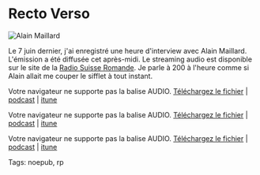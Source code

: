 # Recto Verso

![Alain Maillard](https://tcrouzet.com/images_tc/amaillard.jpg)

Le 7 juin dernier, j'ai enregistré une heure d'interview avec Alain Maillard. L'émission a été diffusée cet après-midi. Le streaming audio est disponible sur le site de la [Radio Suisse Romande](http://www.rsr.ch/la-1<sup>er</sup>e/recto-verso/selectedDate/31/07/2006#lundi). Je parle à 200 à l'heure comme si Alain allait me couper le sifflet à tout instant.

Votre navigateur ne supporte pas la balise AUDIO.
[Téléchargez le fichier](/audio_tc/recto-verso1.mp3) | [podcast]() | [itune]()

Votre navigateur ne supporte pas la balise AUDIO.
[Téléchargez le fichier](/audio_tc/recto-verso2.mp3) | [podcast]() | [itune]()

Votre navigateur ne supporte pas la balise AUDIO.
[Téléchargez le fichier](/audio_tc/recto-verso3.mp3) | [podcast]() | [itune]()

Tags: noepub, rp